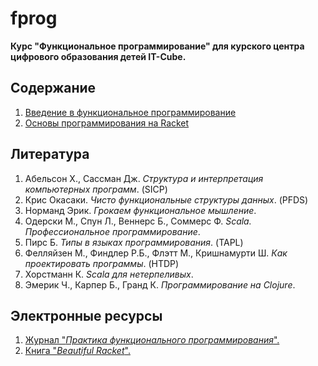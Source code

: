 # fprog

**Курс "Функциональное программирование" для курского центра цифрового образования детей IT-Cube.**

## Содержание

1. [Введение в функциональное программирование](/book/chapter1/CHAPTER_1.md)
2. [Основы программирования на Racket](/book/chapter2/CHAPTER_2.md)

## Литература

1. Абельсон Х., Сассман Дж. *Структура и интерпретация компьютерных программ*. (SICP)
2. Крис Окасаки. *Чисто функциональные структуры данных*. (PFDS)
3. Норманд Эрик. *Грокаем функциональное мышление*.
4. Одерски М., Спун Л., Веннерс Б., Соммерс Ф. *Scala. Профессиональное программирование*.
5. Пирс Б. *Типы в языках программирования*. (TAPL)
6. Фелляйзен М., Финдлер Р.Б., Флэтт М., Кришнамурти Ш. *Как проектировать программы*. (HTDP)
7. Хорстманн К. *Scala для нетерпеливых*.
8. Эмерик Ч., Карпер Б., Гранд К. *Программирование на Clojure*.

## Электронные ресурсы

1. [Журнал "*Практика функционального программирования*".](https://fprog.ru/)
2. [Книга "*Beau­tiful Racket*".](https://beautifulracket.com/)
